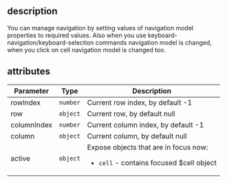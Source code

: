 ## description
You can manage navigation by setting values of navigation model properties to required values. Also when you use keyboard-navigation/keyboard-selection commands navigation model is changed, when you click on cell navigation model is changed too.

## attributes
<table class="attributes">
<thead>
	<tr>
		<th>Parameter</th>
		<th>Type</th>
		<th>Description</th>
	</tr>
</thead>
<tbody>
	<tr>
	  <td>rowIndex</td>
	  <td><code>number</code></td>
	  <td>Current row index, by default -1
	  </td>
	</tr>
	<tr>
	  <td>row</td>
	  <td><code>object</code></td>
	  <td>Current row, by default null
	  </td>
	</tr>
	<tr>
	  <td>columnIndex</td>
	  <td><code>number</code></td>
	  <td>Current column index, by default -1
	  </td>
	</tr>
	<tr>
	  <td>column</td>
	  <td><code>object</code></td>
	  <td>Current column, by default null
	  </td>
	</tr>
	<tr>
	  <td>active</td>
	  <td><code>object</code></td>
	  <td>Expose objects that are in focus now:
	  	<ul>
	  		<li><code>cell</code> - contains focused $cell object</li>
	  	</ul>
	  </td>
	</tr>
</tbody>
</table>
